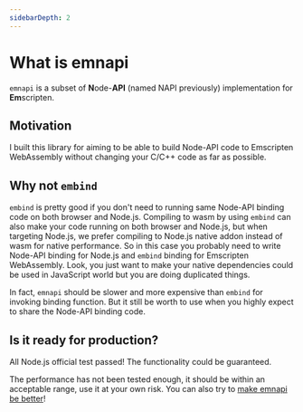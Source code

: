 ```yaml
---
sidebarDepth: 2
---
```


# What is emnapi

`emnapi` is a subset of **N**ode-**API** (named NAPI previously) implementation for **Em**scripten.

## Motivation

I built this library for aiming to be able to build Node-API code to Emscripten WebAssembly without changing your C/C++ code as far as possible.

## Why not `embind`

`embind` is pretty good if you don't need to running same Node-API binding code on both browser and Node.js. Compiling to wasm by using `embind` can also make your code running on both browser and Node.js, but when targeting Node.js, we prefer compiling to Node.js native addon instead of wasm for native performance. So in this case you probably need to write Node-API binding for Node.js and `embind` binding for Emscripten WebAssembly. Look, you just want to make your native dependencies could be used in JavaScript world but you are doing duplicated things.

In fact, `emnapi` should be slower and more expensive than `embind` for invoking binding function. But it still be worth to use when you highly expect to share the Node-API binding code.

## Is it ready for production?

All Node.js official test passed! The functionality could be guaranteed.

The performance has not been tested enough, it should be within an acceptable range, use it at your own risk. You can also try to [make emnapi be better](https://github.com/toyobayashi/emnapi/pulls)!

